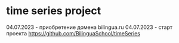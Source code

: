 # time series project
04.07.2023 - приобретение домена bilingua.ru
04.07.2023 - старт проекта https://github.com/BilinguaSchool/timeSeries